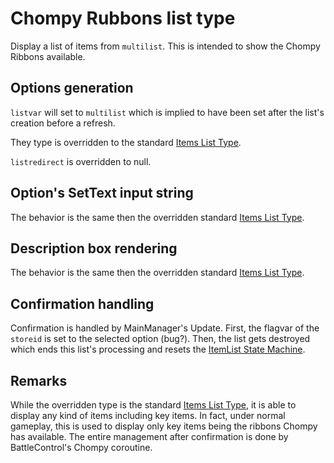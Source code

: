 # Chompy Rubbons list type

Display a list of items from `multilist`. This is intended to show the Chompy Ribbons available.

## Options generation

`listvar` will set to `multilist` which is implied to have been set after the list's creation before a refresh.

They type is overridden to the standard [Items List Type](Items%20List%20Type.md).

`listredirect` is overridden to null.

## Option's SetText input string

The behavior is the same then the overridden standard [Items List Type](Items%20List%20Type.md).

## Description box rendering

The behavior is the same then the overridden standard [Items List Type](Items%20List%20Type.md).

## Confirmation handling

Confirmation is handled by MainManager's Update. First, the flagvar of the `storeid` is set to the selected option (bug?). Then, the list gets destroyed which ends this list's processing and resets the [ItemList State Machine](../ItemList%20State%20Machine.md).

## Remarks

While the overridden type is the standard [Items List Type](Items%20List%20Type.md), it is able to display any kind of items including key items. In fact, under normal gameplay, this is used to display only key items being the ribbons Chompy has available. The entire management after confirmation is done by BattleControl's Chompy coroutine.
